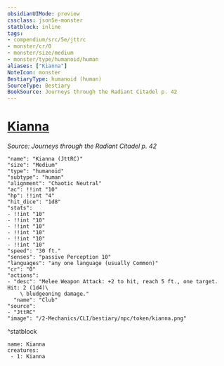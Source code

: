 ```yaml
---
obsidianUIMode: preview
cssclass: json5e-monster
statblock: inline
tags:
- compendium/src/5e/jttrc
- monster/cr/0
- monster/size/medium
- monster/type/humanoid/human
aliases: ["Kianna"]
NoteIcon: monster
BestiaryType: humanoid (human)
SourceType: Bestiary
BookSource: Journeys through the Radiant Citadel p. 42
---
```

# [Kianna](2-Mechanics/CLI/bestiary/npc/kianna-jttrc.md)
*Source: Journeys through the Radiant Citadel p. 42*  

```statblock
"name": "Kianna (JttRC)"
"size": "Medium"
"type": "humanoid"
"subtype": "human"
"alignment": "Chaotic Neutral"
"ac": !!int "10"
"hp": !!int "4"
"hit_dice": "1d8"
"stats":
- !!int "10"
- !!int "10"
- !!int "10"
- !!int "10"
- !!int "10"
- !!int "10"
"speed": "30 ft."
"senses": "passive Perception 10"
"languages": "any one language (usually Common)"
"cr": "0"
"actions":
- "desc": "Melee Weapon Attack: +2 to hit, reach 5 ft., one target. Hit: 2 (1d4)\
    \ bludgeoning damage."
  "name": "Club"
"source":
- "JttRC"
"image": "/2-Mechanics/CLI/bestiary/npc/token/kianna.png"
```
^statblock

```encounter-table
name: Kianna
creatures:
 - 1: Kianna
```